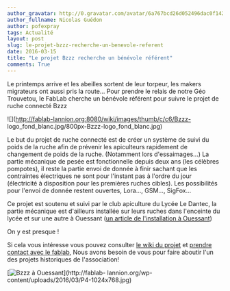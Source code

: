 ```yaml
---
author_gravatar: http://0.gravatar.com/avatar/6a767bcd26d052496dac0f142243cb82?s=96&d=mm&r=g
author_fullname: Nicolas Guédon
author: pofexpray
tags: Actualité
layout: post
slug: le-projet-bzzz-recherche-un-benevole-referent
date: 2016-03-15
title: "Le projet Bzzz recherche un bénévole référent"
comments: True
---
```

Le printemps arrive et les abeilles sortent de leur torpeur, les makers
migrateurs ont aussi pris la route… Pour prendre le relais de notre Géo
Trouvetou, le FabLab cherche un bénévole référent pour suivre le projet de
ruche connecté Bzzz

![](http://fablab-lannion.org:8080/wiki/images/thumb/c/c6/Bzzz-
logo_fond_blanc.jpg/800px-Bzzz-logo_fond_blanc.jpg)

Le but du projet de ruche connecté est de créer un système de suivi du poids
de la ruche afin de prévenir les apiculteurs rapidement de changement de poids
de la ruche. (Notamment lors d'essaimages…) La partie mécanique de pesée est
fonctionnelle depuis deux ans (les célèbres pompotes), il reste la partie
envoi de donnée à finir sachant que les contraintes électriques ne sont pour
l'instant pas à l'ordre du jour (électricité à disposition pour les premières
ruches cibles). Les possibilités pour l'envoi de donnée restent ouvertes,
Lora…, GSM…, SigFox…

Ce projet est soutenu et suivi par le club apiculture du Lycée Le Dantec, la
partie mécanique est d'ailleurs installée sur leurs ruches dans l'enceinte du
lycée et sur une autre à Ouessant ([un article de l'installation à
Ouessant](http://www.lycee-ledantec.ac-rennes.fr/agenda21/?p=2226))

On y est presque !

Si cela vous intéresse vous pouvez consulter [le wiki du
projet](http://fablab-lannion.org:8080/wiki/index.php?title=Suivi_des_ruches)
et [prendre contact avec le fablab](http://fablab-lannion.org/contact/), Nous
avons besoin de vous pour faire aboutir l'un des projets historiques de
l'association!

[![Bzzz à
Ouessant](https://static.fablab-lannion.org/P4-1024x768-1024x768.jpg)](http://fablab-
lannion.org/wp-content/uploads/2016/03/P4-1024x768.jpg)


